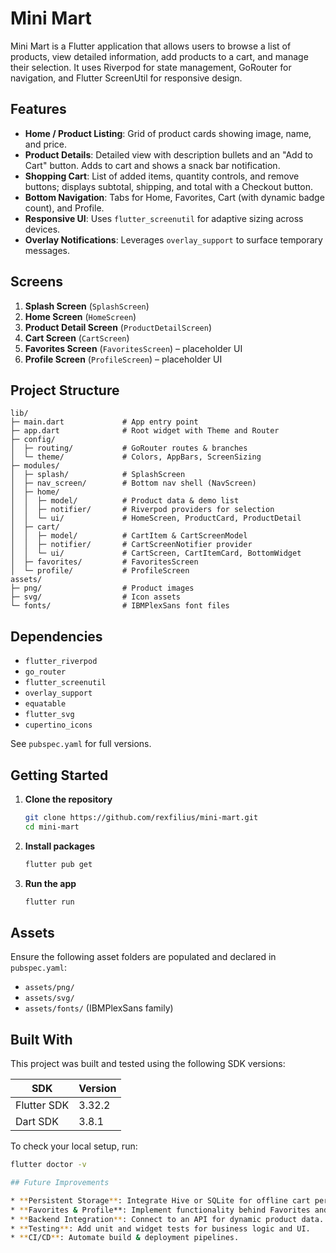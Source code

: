 # Mini Mart

Mini Mart is a Flutter application that allows users to browse a list of products, view detailed information, add products to a cart, and manage their selection. It uses Riverpod for state management, GoRouter for navigation, and Flutter ScreenUtil for responsive design.

## Features

* **Home / Product Listing**: Grid of product cards showing image, name, and price.
* **Product Details**: Detailed view with description bullets and an "Add to Cart" button. Adds to cart and shows a snack bar notification.
* **Shopping Cart**: List of added items, quantity controls, and remove buttons; displays subtotal, shipping, and total with a Checkout button.
* **Bottom Navigation**: Tabs for Home, Favorites, Cart (with dynamic badge count), and Profile.
* **Responsive UI**: Uses `flutter_screenutil` for adaptive sizing across devices.
* **Overlay Notifications**: Leverages `overlay_support` to surface temporary messages.

## Screens

1. **Splash Screen** (`SplashScreen`)
2. **Home Screen** (`HomeScreen`)
3. **Product Detail Screen** (`ProductDetailScreen`)
4. **Cart Screen** (`CartScreen`)
5. **Favorites Screen** (`FavoritesScreen`) – placeholder UI
6. **Profile Screen** (`ProfileScreen`) – placeholder UI

## Project Structure

```
lib/
├─ main.dart             # App entry point
├─ app.dart              # Root widget with Theme and Router
├─ config/
│  ├─ routing/           # GoRouter routes & branches
│  └─ theme/             # Colors, AppBars, ScreenSizing
├─ modules/
│  ├─ splash/            # SplashScreen
│  ├─ nav_screen/        # Bottom nav shell (NavScreen)
│  ├─ home/
│  │  ├─ model/          # Product data & demo list
│  │  ├─ notifier/       # Riverpod providers for selection
│  │  └─ ui/             # HomeScreen, ProductCard, ProductDetail
│  ├─ cart/
│  │  ├─ model/          # CartItem & CartScreenModel
│  │  ├─ notifier/       # CartScreenNotifier provider
│  │  └─ ui/             # CartScreen, CartItemCard, BottomWidget
│  ├─ favorites/         # FavoritesScreen
│  └─ profile/           # ProfileScreen
assets/
├─ png/                  # Product images
├─ svg/                  # Icon assets
└─ fonts/                # IBMPlexSans font files
```

## Dependencies

* `flutter_riverpod`
* `go_router`
* `flutter_screenutil`
* `overlay_support`
* `equatable`
* `flutter_svg`
* `cupertino_icons`

See `pubspec.yaml` for full versions.

## Getting Started

1. **Clone the repository**

   ```bash
   git clone https://github.com/rexfilius/mini-mart.git
   cd mini-mart
   ```
2. **Install packages**

   ```bash
   flutter pub get
   ```
3. **Run the app**

   ```bash
   flutter run
   ```

## Assets

Ensure the following asset folders are populated and declared in `pubspec.yaml`:

* `assets/png/`
* `assets/svg/`
* `assets/fonts/` (IBMPlexSans family)

## Built With

This project was built and tested using the following SDK versions:

| SDK           | Version   |
|---------------|-----------|
| Flutter SDK   | 3.32.2    |
| Dart SDK      | 3.8.1     |

To check your local setup, run:

```bash
flutter doctor -v

## Future Improvements

* **Persistent Storage**: Integrate Hive or SQLite for offline cart persistence.
* **Favorites & Profile**: Implement functionality behind Favorites and Profile screens.
* **Backend Integration**: Connect to an API for dynamic product data.
* **Testing**: Add unit and widget tests for business logic and UI.
* **CI/CD**: Automate build & deployment pipelines.


